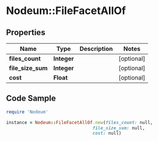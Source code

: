 # Nodeum::FileFacetAllOf

## Properties

Name | Type | Description | Notes
------------ | ------------- | ------------- | -------------
**files_count** | **Integer** |  | [optional] 
**file_size_sum** | **Integer** |  | [optional] 
**cost** | **Float** |  | [optional] 

## Code Sample

```ruby
require 'Nodeum'

instance = Nodeum::FileFacetAllOf.new(files_count: null,
                                 file_size_sum: null,
                                 cost: null)
```


